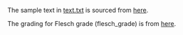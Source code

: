  The sample text in [text.txt](text.txt) is sourced from [here](https://patternbasedwriting.com/elementary_writing_success/paragraph-examples/).


 The grading for Flesch grade (flesch_grade) is from [here](https://www.textcompare.org/readability/flesch-kincaid-grade-level).